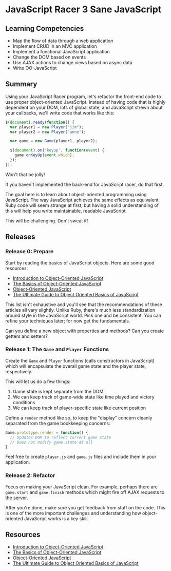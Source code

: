 # JavaScript Racer 3 Sane JavaScript

## Learning Competencies

* Map the flow of data through a web application
* Implement CRUD in an MVC application
* Implement a functional JavaScript application
* Change the DOM based on events
* Use AJAX actions to change views based on async data
* Write OO-JavaScript

## Summary

Using your JavaScript Racer program, let's refactor the front-end code to use
proper object-oriented JavaScript.  Instead of having code that is highly
dependent on your DOM, lots of global state, and JavaScript strewn about your
callbacks, we'll write code that works like this:

```javascript
$(document).ready(function() {
  var player1 = new Player("jim");
  var player2 = new Player("anne");

  var game = new Game(player1, player2);

  $(document).on('keyup', function(event) {
    game.onKeyUp(event.which);
  });
});
```

Won't that be jolly!

If you haven't implemented the back-end for JavaScript racer, do that first.

The goal here is to learn about object-oriented programming using JavaScript.
The way JavaScript achieves the same effects as equivalent Ruby code will seem
strange at first, but having a solid understanding of this will help you write
maintainable, readable JavaScript.

This will be challenging.  Don't sweat it!

## Releases

### Release 0: Prepare

Start by reading the basics of JavaScript objects.  Here are some good resources:

* [Introduction to Object-Oriented JavaScript][]
* [The Basics of Object-Oriented JavaScript][]
* [Object-Oriented JavaScript][]
* [The Ultimate Guide to Object Oriented Basics of JavaScript][]

This list isn't exhaustive and you'll see that the recommendations of these
articles all vary slightly.  Unlike Ruby, there's much less standardization
around style in the JavaScript world.  Pick one and be consistent.  You can
refine your techniques later; for now get the fundamentals.

Can you define a new object with properties and methods?  Can you create
getters and setters?

### Release 1: The `Game` and `Player` Functions

Create the `Game` and `Player` functions (calls constructors in JavaScript)
which will encapsulate the overall game state and the player state,
respectively.

This will let us do a few things:

1. Game state is kept separate from the DOM
2. We can keep track of game-wide state like time played and victory conditions
3. We can keep track of player-specific state like current position

Define a `render` method like so, to keep the "display" concern cleanly
separated from the game bookkeeping concerns:

```javascript
Game.prototype.render = function() {
  // Updates DOM to reflect current game state
  // Does not modify game state at all
}
```

Feel free to create `player.js` and `game.js` files and include them in your
application.

### Release 2: Refactor

Focus on making your JavaScript clean.  For example, perhaps there are
`game.start` and `game.finish` methods which might fire off AJAX requests to
the server.

After you're done, make sure you get feedback from staff on the code.  This is
one of the more important challenges and understanding how object-oriented
JavaScript works is a key skill.

<!-- ## Optimize Your Learning -->

## Resources

* [Introduction to Object-Oriented JavaScript][]
* [The Basics of Object-Oriented JavaScript][]
* [Object-Oriented JavaScript][]
* [The Ultimate Guide to Object Oriented Basics of JavaScript][]

[Introduction to Object-Oriented JavaScript]: https://developer.mozilla.org/en-US/docs/JavaScript/Introduction_to_Object-Oriented_JavaScript
[The Basics of Object-Oriented JavaScript]: http://net.tutsplus.com/tutorials/javascript-ajax/the-basics-of-object-oriented-javascript/
[Object-Oriented JavaScript]: http://www.gotoandlearn.com/play.php?id=159
[The Ultimate Guide to Object Oriented Basics of JavaScript]: http://www.1stwebdesigner.com/design/object-oriented-basics-javascript/

